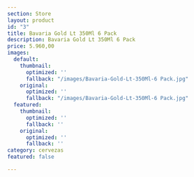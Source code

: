 ```yaml
---
section: Store
layout: product
id: "3"
title: Bavaria Gold Lt 350Ml 6 Pack
description: Bavaria Gold Lt 350Ml 6 Pack
price: 5.960,00
images:
  default:
    thumbnail:
      optimized: ''
      fallback: "/images/Bavaria-Gold-Lt-350Ml-6 Pack.jpg"
    original:
      optimized: ''
      fallback: "/images/Bavaria-Gold-Lt-350Ml-6 Pack.jpg"
  featured:
    thumbnail:
      optimized: ''
      fallback: ''
    original:
      optimized: ''
      fallback: ''
category: cervezas
featured: false

---
```

